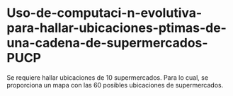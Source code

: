 # Uso-de-computaci-n-evolutiva-para-hallar-ubicaciones-ptimas-de-una-cadena-de-supermercados-PUCP
Se requiere hallar ubicaciones de 10 supermercados.  Para lo cual, se proporciona un mapa con las 60 posibles ubicaciones de supermercados.
